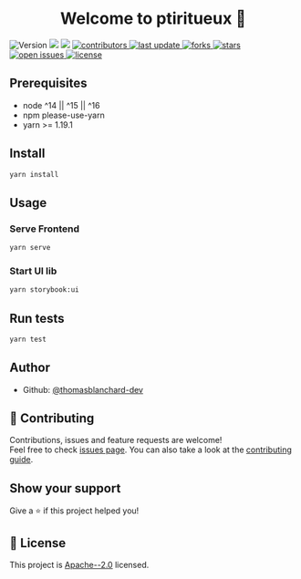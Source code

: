 <h1 align="center">Welcome to ptiritueux 👋</h1>
<p>
  <img alt="Version" src="https://img.shields.io/badge/version-1.0.0-blue.svg?cacheSeconds=2592000" />
  <img src="https://img.shields.io/badge/node-%5E14%20%7C%7C%20%5E15%20%7C%7C%20%5E16-blue.svg" />
  
  <img src="https://img.shields.io/badge/yarn-%3E%3D%201.19.1-blue.svg" />
  <a href="https://github.com/thomasblanchard-dev/spiritueux/graphs/contributors">
    <img src="https://img.shields.io/github/contributors/thomasblanchard-dev/spiritueux" alt="contributors" />
  </a>
  <a href="">
    <img src="https://img.shields.io/github/last-commit/thomasblanchard-dev/spiritueux" alt="last update" />
  </a>
  <a href="https://github.com/thomasblanchard-dev/spiritueux/network/members">
    <img src="https://img.shields.io/github/forks/thomasblanchard-dev/spiritueux" alt="forks" />
  </a>
  <a href="https://github.com/thomasblanchard-dev/spiritueux/stargazers">
    <img src="https://img.shields.io/github/stars/thomasblanchard-dev/spiritueux" alt="stars" />
  </a>
  <a href="https://github.com/thomasblanchard-dev/spiritueux/issues/">
    <img src="https://img.shields.io/github/issues/thomasblanchard-dev/spiritueux" alt="open issues" />
  </a>
  <a href="https://github.com/thomasblanchard-dev/spiritueux/blob/master/LICENSE">
    <img src="https://img.shields.io/github/license/thomasblanchard-dev/spiritueux.svg" alt="license" />
  </a>
</p>

## Prerequisites

- node ^14 || ^15 || ^16
- npm please-use-yarn
- yarn >= 1.19.1

## Install

```sh
yarn install
```

## Usage

### Serve Frontend
```sh
yarn serve
```

### Start UI lib
```sh
yarn storybook:ui
```

## Run tests

```sh
yarn test
```

## Author

* Github: [@thomasblanchard-dev](https://github.com/thomasblanchard-dev)

## 🤝 Contributing

Contributions, issues and feature requests are welcome!<br />Feel free to check [issues page](https://github.com/thomasblanchard-dev/spiritueux/issues). You can also take a look at the [contributing guide](https://github.com/thomasblanchard-dev/spiritueux/blob/master/CONTRIBUTING.md).

## Show your support

Give a ⭐️ if this project helped you!

## 📝 License

This project is [Apache--2.0](https://github.com/thomasblanchard-dev/spiritueux/blob/master/LICENSE) licensed.
